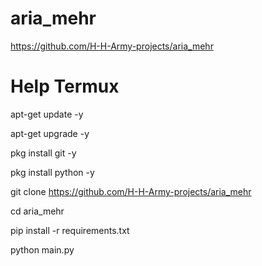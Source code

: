 # aria_mehr
https://github.com/H-H-Army-projects/aria_mehr

# Help Termux

apt-get update -y 

apt-get upgrade -y

pkg install git -y 

pkg install python -y 

git clone https://github.com/H-H-Army-projects/aria_mehr

cd aria_mehr

pip install -r requirements.txt

python main.py
